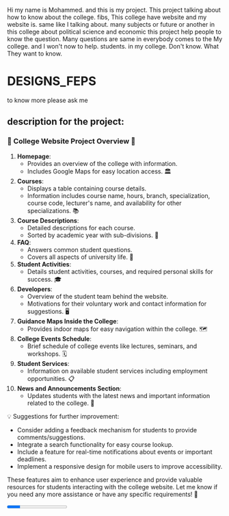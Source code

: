 Hi my name is Mohammed. and this is my project. This project talking about how to know about the college. fibs, This college have website and my website is. same like I talking about. many subjects or future or another in this college about political science and economic this project help people to know the question. Many questions are same in everybody comes to the My college. and I won't now to help. students. in my college. Don't know. What They want to know.

# DESIGNS_FEPS
to know more please ask me

## description for the project:
### 🌟 College Website Project Overview 🌟
1. **Homepage**: 
   - Provides an overview of the college with information.
   - Includes Google Maps for easy location access. 🏛️
2. **Courses**:
   - Displays a table containing course details.
   - Information includes course name, hours, branch, specialization, course code, lecturer's name, and availability for other specializations. 📚
3. **Course Descriptions**:
   - Detailed descriptions for each course.
   - Sorted by academic year with sub-divisions. 📝
4. **FAQ**:
   - Answers common student questions.
   - Covers all aspects of university life. 🤔
5. **Student Activities**:
   - Details student activities, courses, and required personal skills for success. 🎓
6. **Developers**:
   - Overview of the student team behind the website.
   - Motivations for their voluntary work and contact information for suggestions. 🖥️
7. **Guidance Maps Inside the College**:
   - Provides indoor maps for easy navigation within the college. 🗺️
8. **College Events Schedule**:
   - Brief schedule of college events like lectures, seminars, and workshops. 🗓️
9. **Student Services**:
   - Information on available student services including employment opportunities. 📋
10. **News and Announcements Section**:
    - Updates students with the latest news and important information related to the college. 📰

💡 Suggestions for further improvement:
- Consider adding a feedback mechanism for students to provide comments/suggestions.
- Integrate a search functionality for easy course lookup.
- Include a feature for real-time notifications about events or important deadlines.
- Implement a responsive design for mobile users to improve accessibility.

These features aim to enhance user experience and provide valuable resources for students interacting with the college website. Let me know if you need any more assistance or have any specific requirements! 🚀


<progress id="myProgress" max="100" value="22"></progress>
